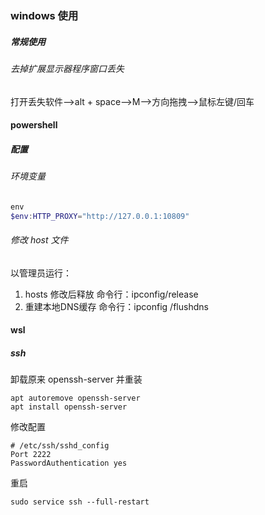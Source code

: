### windows 使用

##### 常规使用

###### 去掉扩展显示器程序窗口丢失

打开丢失软件-->alt + space-->M-->方向拖拽-->鼠标左键/回车

#### powershell

##### 配置

###### 环境变量

```powershell
env
$env:HTTP_PROXY="http://127.0.0.1:10809"
```

###### 修改 host 文件

以管理员运行：

1. hosts 修改后释放 命令行：ipconfig/release
2. 重建本地DNS缓存 命令行：ipconfig /flushdns

#### wsl

##### ssh

卸载原来 openssh-server 并重装

```shell
apt autoremove openssh-server
apt install openssh-server
```

修改配置

```
# /etc/ssh/sshd_config
Port 2222
PasswordAuthentication yes
```

重启

```shell
sudo service ssh --full-restart
```





